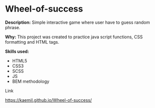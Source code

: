 # Wheel-of-success

**Description:**
Simple interactive game where user have to guess random phrase.

**Why:**
This project was created to practice java script functions, CSS formatting and HTML tags.

**Skills used:**
- HTML5
- CSS3
- SCSS
- JS
- BEM methodology

Link

https://kaemil.github.io/Wheel-of-success/

